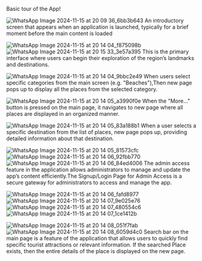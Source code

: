 Basic tour of the App!

![WhatsApp Image 2024-11-15 at 20 09 36_6bb3b643](https://github.com/user-attachments/assets/5546d974-7983-4be8-af53-5eb3b95ae2dc)
An introductory screen that appears when an application is launched, typically for a brief moment before the main content is loaded

![WhatsApp Image 2024-11-15 at 20 14 04_f875098b](https://github.com/user-attachments/assets/6e157053-8100-44ab-af28-e870906f9dff) ![WhatsApp Image 2024-11-15 at 20 15 33_3e57a395](https://github.com/user-attachments/assets/1c56aecd-5134-48b2-af1e-536538c7ebe9)
This is the primary interface where users can begin their exploration of the region’s landmarks and destinations.

![WhatsApp Image 2024-11-15 at 20 14 04_9bbc2e49](https://github.com/user-attachments/assets/147fac3c-9798-4d70-a9d3-f30b25d91689)
When users select specific categories from the main screen (e.g. "Beaches"),Then new page pops up to display all the places from the selected category.

![WhatsApp Image 2024-11-15 at 20 14 05_a3990f0e](https://github.com/user-attachments/assets/e1ab9530-ecab-45c9-8932-c598102f054e)
When the "More..." button is pressed on the main page, it navigates to new page where all places are displayed in an organized manner.

![WhatsApp Image 2024-11-15 at 20 14 05_83a188b1](https://github.com/user-attachments/assets/f7df4d3e-13e5-4e26-9df5-ee301876294f)
When a user selects a specific destination from the list of places, new page pops up, providing detailed information about that destination.

![WhatsApp Image 2024-11-15 at 20 14 05_81573cfc](https://github.com/user-attachments/assets/603e9a62-8d9e-48d0-bb2f-fc90af0191e7) ![WhatsApp Image 2024-11-15 at 20 14 06_92fbb770](https://github.com/user-attachments/assets/55dfaccb-080a-4ad1-bb30-2bffc9a8959c)  ![WhatsApp Image 2024-11-15 at 20 14 06_84ed4006](https://github.com/user-attachments/assets/038ef7ee-e9a6-4905-a526-bdf3648bd061)
The admin access feature in the application allows administrators to manage and update the app’s content efficiently.The Signup/Login Page for Admin Access is a secure gateway for administrators to access and manage the app.

![WhatsApp Image 2024-11-15 at 20 14 06_fafd8977](https://github.com/user-attachments/assets/e4e5e221-eaaa-4dbc-a029-776783f38724) ![WhatsApp Image 2024-11-15 at 20 14 07_9e025e76](https://github.com/user-attachments/assets/d8eda9e6-e33f-457a-938b-cc62e722b99e) ![WhatsApp Image 2024-11-15 at 20 14 07_480554c6](https://github.com/user-attachments/assets/9ffb9c81-a967-4c20-b356-8b9c41042f0b) ![WhatsApp Image 2024-11-15 at 20 14 07_1ce1412b](https://github.com/user-attachments/assets/27bf5234-84ff-4471-afd1-1de685a6eff5)

![WhatsApp Image 2024-11-15 at 20 14 08_051f7fab](https://github.com/user-attachments/assets/25771771-1fb9-43c3-8016-45af74784bb0) ![WhatsApp Image 2024-11-15 at 20 14 08_6059d4c0](https://github.com/user-attachments/assets/46a0e879-a39c-4267-9ffd-f6168cd34e5a)
Search bar on the main page is a feature of the application that allows users to quickly find specific tourist attractions or relevant information. If the searched Place exists, then the entire details of the place is displayed on the new page.


